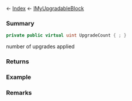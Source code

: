 ← [Index](Api-Index) ← [IMyUpgradableBlock](Sandbox.ModAPI.Ingame.IMyUpgradableBlock)

### Summary

```csharp
private public virtual uint UpgradeCount { ; }
```

number of upgrades applied

### Returns

### Example

### Remarks

